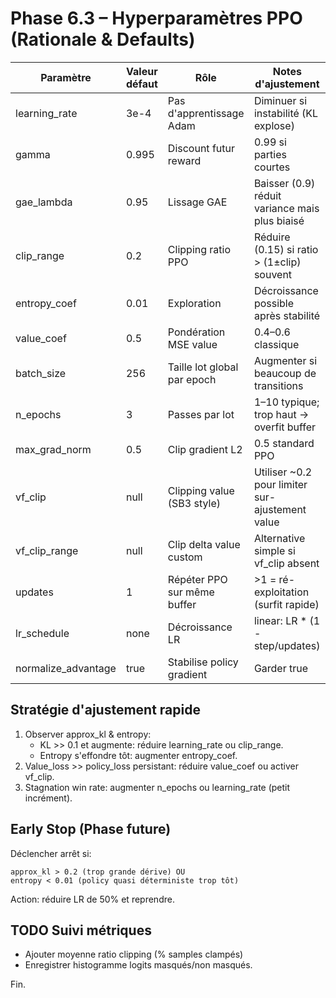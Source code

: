 # Phase 6.3 – Hyperparamètres PPO (Rationale & Defaults)

| Paramètre | Valeur défaut | Rôle | Notes d'ajustement |
|-----------|---------------|------|--------------------|
| learning_rate | 3e-4 | Pas d'apprentissage Adam | Diminuer si instabilité (KL explose) |
| gamma | 0.995 | Discount futur reward | 0.99 si parties courtes |
| gae_lambda | 0.95 | Lissage GAE | Baisser (0.9) réduit variance mais plus biaisé |
| clip_range | 0.2 | Clipping ratio PPO | Réduire (0.15) si ratio > (1±clip) souvent |
| entropy_coef | 0.01 | Exploration | Décroissance possible après stabilité |
| value_coef | 0.5 | Pondération MSE value | 0.4–0.6 classique |
| batch_size | 256 | Taille lot global par epoch | Augmenter si beaucoup de transitions |
| n_epochs | 3 | Passes par lot | 1–10 typique; trop haut → overfit buffer |
| max_grad_norm | 0.5 | Clip gradient L2 | 0.5 standard PPO |
| vf_clip | null | Clipping value (SB3 style) | Utiliser ~0.2 pour limiter sur-ajustement value |
| vf_clip_range | null | Clip delta value custom | Alternative simple si vf_clip absent |
| updates | 1 | Répéter PPO sur même buffer | >1 = ré-exploitation (surfit rapide) |
| lr_schedule | none | Décroissance LR | linear: LR * (1 - step/updates) |
| normalize_advantage | true | Stabilise policy gradient | Garder true |

## Stratégie d'ajustement rapide
1. Observer approx_kl & entropy:
   - KL >> 0.1 et augmente: réduire learning_rate ou clip_range.
   - Entropy s'effondre tôt: augmenter entropy_coef.
2. Value_loss >> policy_loss persistant: réduire value_coef ou activer vf_clip.
3. Stagnation win rate: augmenter n_epochs ou learning_rate (petit incrément).

## Early Stop (Phase future)
Déclencher arrêt si:
```
approx_kl > 0.2 (trop grande dérive) OU
entropy < 0.01 (policy quasi déterministe trop tôt)
```
Action: réduire LR de 50% et reprendre.

## TODO Suivi métriques
- Ajouter moyenne ratio clipping (% samples clampés)
- Enregistrer histogramme logits masqués/non masqués.

Fin.